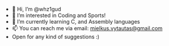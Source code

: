 - 👋 Hi, I’m @whz1gud
- 👀 I’m interested in Coding and Sports!
- 🌱 I’m currently learning C, and Assembly languages
- 📫 You can reach me via email: mielkus.vytautas@gmail.com
- Open for any kind of suggestions :)

<!---
whz1gud/whz1gud is a ✨ special ✨ repository because its `README.md` (this file) appears on your GitHub profile.
You can click the Preview link to take a look at your changes.
--->

